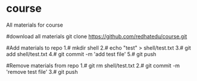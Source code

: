 # course
All materials for course

#download all materials
git clone https://github.com/redhatedu/course.git


#Add materials to repo
1.# mkdir shell
2.# echo "test" > shell/test.txt
3.# git add shell/test.txt
4.# git commit -m 'add test file'
5.# git push


#Remove materials from repo
1.# git rm shell/test.txt
2.# git commit -m 'remove test file'
3.# git push
